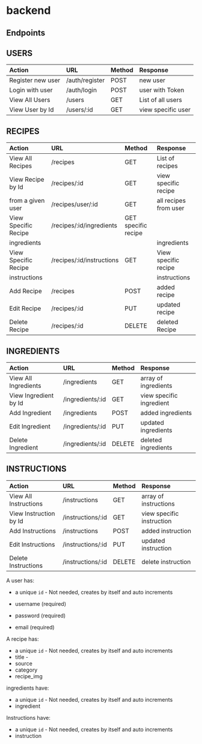 # backend


## Endpoints


## USERS

| Action               | URL                      | Method | Response            |
| :------------------- | :----------------        | :----- | :---------------    |
| Register new user    | /auth/register           | POST   | new user            |
| Login with user      | /auth/login              | POST   | user with Token     |
| View All Users       | /users                   | GET    | List of all users   |
| View User by Id      | /users/:id               | GET    | view specific user  |


## RECIPES
| Action               | URL                      | Method | Response             |
| :------------------- | :----------------        | :----- | :---------------     |
| View All Recipes     | /recipes                 | GET    | List of recipes      |
| View Recipe by Id    | /recipes/:id             | GET    | view specific recipe |
| from a given user    | /recipes/user/:id        | GET    | all recipes from user|      
| View Specific Recipe | /recipes/:id/ingredients | GET      specific recipe      |                                                         
| ingredients          |                          |        | ingredients          |
| View Specific Recipe | /recipes/:id/instructions| GET    | View specific recipe |                                                         
| instructions         |                          |        | instructions         |
| Add Recipe           | /recipes                 | POST   | added recipe         |
| Edit Recipe          | /recipes/:id             | PUT    | updated recipe       |
| Delete Recipe        | /recipes/:id             | DELETE | deleted Recipe       |


## INGREDIENTS

| Action               | URL              | Method | Response                |
| :------------------- | :----------------| :----- | :---------------        |
| View All Ingredients | /ingredients     | GET    | array of ingredients    |
| View Ingredient by Id| /ingredients/:id | GET    | view specific ingredient|
| Add Ingredient       | /ingredients     | POST   | added ingredients       |
| Edit Ingredient      | /ingredients/:id | PUT    | updated ingredients     |
| Delete Ingredient    | /ingredients/:id | DELETE | deleted ingredients     |


## INSTRUCTIONS

| Action                 | URL               | Method | Response                 |
| :-------------------   | :---------------- | :----- | :---------------         |
| View All Instructions  | /instructions     | GET    | array of instructions    |
| View Instruction by Id | /instructions/:id | GET    | view specific instruction|
| Add Instructions       | /instructions     | POST   | added instruction        |
| Edit Instructions      | /instructions/:id | PUT    | updated instruction      |
| Delete Instructions    | /instructions/:id | DELETE | delete instruction       |




A user has:

- a unique `id` - Not needed, creates by itself and auto increments

- username (required)
- password (required)
- email (required)

A recipe has:

- a unique `id` - Not needed, creates by itself and auto increments
- title - 
- source
- category 
- recipe_img

ingredients have:

- a unique `id` - Not needed, creates by itself and auto increments
- ingredient

Instructions have: 

- a unique `id` - Not needed, creates by itself and auto increments
- instruction


